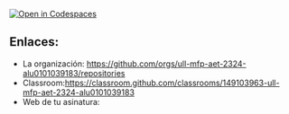 [![Open in Codespaces](https://classroom.github.com/assets/launch-codespace-7f7980b617ed060a017424585567c406b6ee15c891e84e1186181d67ecf80aa0.svg)](https://classroom.github.com/open-in-codespaces?assignment_repo_id=12887460)


## Enlaces: 

* La organización: https://github.com/orgs/ull-mfp-aet-2324-alu0101039183/repositories
* Classroom:https://classroom.github.com/classrooms/149103963-ull-mfp-aet-2324-alu0101039183
* Web de tu asinatura: 

